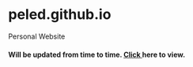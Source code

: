 # peled.github.io
Personal Website
<h4>
Will be updated from time to time. <a href ="https://peled.github.io/" target="_blank" >Click </a>here to view.
</h4>
